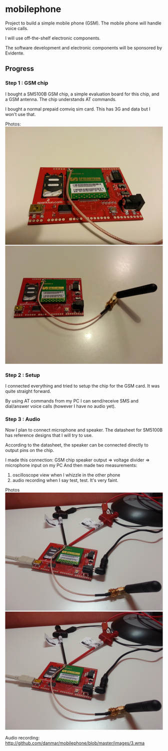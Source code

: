
# mobilephone

Project to build a simple mobile phone (GSM). The mobile phone will handle
voice calls.

I will use off-the-shelf electronic components.

The software development and electronic components will be sponsored by
Evidente.

## Progress

### Step 1 : GSM chip

I bought a SM5100B GSM chip, a simple evaluation board for this chip, and a
GSM antenna. The chip understands AT commands.

I bought a normal prepaid comviq sim card. This has 3G and data but I won't
use that.

Photos:
![alt text](http://github.com/danmar/mobilephone/blob/master/images/1.jpg "Chip (closeup)")
![alt text](http://github.com/danmar/mobilephone/blob/master/images/2.jpg "Chip")

### Step 2 : Setup

I connected everything and tried to setup the chip for the GSM card. It was
quite straight forward.

By using AT commands from my PC I can send/receive SMS and dial/answer voice
calls (however I have no audio yet).

### Step 3 : Audio

Now I plan to connect microphone and speaker. The datasheet for SM5100B has
reference designs that I will try to use.

According to the datasheet, the speaker can be connected directly to output
pins on the chip.

I made this connection:
  GSM chip speaker output => voltage divider => microphone input on my PC
And then made two measurements:
  1. oscilloscope view when I whizzle in the other phone
  2. audio recording when I say test, test. It's very faint.

Photos
![alt text](http://github.com/danmar/mobilephone/blob/master/images/3a.jpg "Connection")
![alt text](http://github.com/danmar/mobilephone/blob/master/images/3a.jpg "Oscilloscope view")

Audio recording:
http://github.com/danmar/mobilephone/blob/master/images/3.wma


